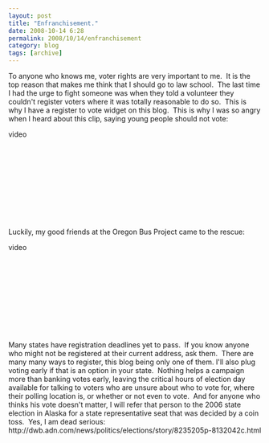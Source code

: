 ```yaml
---
layout: post
title: "Enfranchisement."
date: 2008-10-14 6:28
permalink: 2008/10/14/enfranchisement
category: blog
tags: [archive]
---
```

<p>To anyone who knows me, voter rights are very important to me.&nbsp; It is the top reason that makes me think that I should go to law school.&nbsp; The last time I had the urge to fight someone was when they told a volunteer they couldn&#39;t register voters where it was totally reasonable to do so.&nbsp; This is why I have a register to vote widget on this blog.&nbsp; This is why I was so angry when I heard about this clip, saying young people should not vote:</p>

<div class="youtube" id="hvl0lqhCVio" style="width: 320px; height: 180px;">video
</div>

<p>Luckily, my good friends at the Oregon Bus Project came to the rescue:</p>

<div class="youtube" id="8tsEUrEtzlQ" style="width: 320px; height: 180px;">video
</div>

<p>Many states have registration deadlines yet to pass.&nbsp; If you know anyone who might not be registered at their current address, ask them.&nbsp; There are many many ways to register, this blog being only one of them. I&#39;ll also plug voting early if that is an option in your state.&nbsp; Nothing helps a campaign more than banking votes early, leaving the critical hours of election day available for talking to voters who are unsure about who to vote for, where their polling location is, or whether or not even to vote.&nbsp; And for anyone who thinks his vote doesn&#39;t matter, I will refer that person to the 2006 state election in Alaska for a state representative seat that was decided by a coin toss.&nbsp; Yes, I am dead serious: http://dwb.adn.com/news/politics/elections/story/8235205p-8132042c.html</p>
